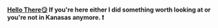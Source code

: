 #### [Hello There:smirk:](https://www.youtube.com/watch?v=eaEMSKzqGAg) If you're here either I did something worth looking at or you're not in Kanasas anymore. :exclamation:

<!--
**Emoji links found here https://www.webfx.com/tools/emoji-cheat-sheet/#video
**egilder/egilder** is a ✨ _special_ ✨ repository because its `README.md` (this file) appears on your GitHub profile.

Here are some ideas to get you started:

- 🔭 I’m currently working on ...
- 🌱 I’m currently learning ...
- 👯 I’m looking to collaborate on ...
- 🤔 I’m looking for help with ...
- 💬 Ask me about ...
- 📫 How to reach me: ...
- 😄 Pronouns: ...
- ⚡ Fun fact: ...
-->
